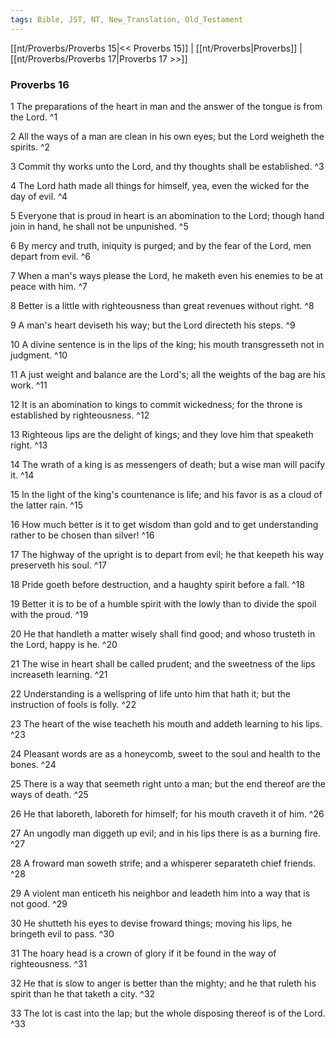 ```yaml
---
tags: Bible, JST, NT, New_Translation, Old_Testament
---
```


[[nt/Proverbs/Proverbs 15|<< Proverbs 15]] | [[nt/Proverbs|Proverbs]] | [[nt/Proverbs/Proverbs 17|Proverbs 17 >>]]

### Proverbs 16

1 The preparations of the heart in man and the answer of the tongue is from the Lord.  ^1

2 All the ways of a man are clean in his own eyes; but the Lord weigheth the spirits.  ^2

3 Commit thy works unto the Lord, and thy thoughts shall be established.  ^3

4 The Lord hath made all things for himself, yea, even the wicked for the day of evil.  ^4

5 Everyone that is proud in heart is an abomination to the Lord; though hand join in hand, he shall not be unpunished.  ^5

6 By mercy and truth, iniquity is purged; and by the fear of the Lord, men depart from evil.  ^6

7 When a man\'s ways please the Lord, he maketh even his enemies to be at peace with him.  ^7

8 Better is a little with righteousness than great revenues without right.  ^8

9 A man\'s heart deviseth his way; but the Lord directeth his steps.  ^9

10 A divine sentence is in the lips of the king; his mouth transgresseth not in judgment.  ^10

11 A just weight and balance are the Lord\'s; all the weights of the bag are his work.  ^11

12 It is an abomination to kings to commit wickedness; for the throne is established by righteousness.  ^12

13 Righteous lips are the delight of kings; and they love him that speaketh right.  ^13

14 The wrath of a king is as messengers of death; but a wise man will pacify it.  ^14

15 In the light of the king\'s countenance is life; and his favor is as a cloud of the latter rain.  ^15

16 How much better is it to get wisdom than gold and to get understanding rather to be chosen than silver!  ^16

17 The highway of the upright is to depart from evil; he that keepeth his way preserveth his soul.  ^17

18 Pride goeth before destruction, and a haughty spirit before a fall.  ^18

19 Better it is to be of a humble spirit with the lowly than to divide the spoil with the proud.  ^19

20 He that handleth a matter wisely shall find good; and whoso trusteth in the Lord, happy is he.  ^20

21 The wise in heart shall be called prudent; and the sweetness of the lips increaseth learning.  ^21

22 Understanding is a wellspring of life unto him that hath it; but the instruction of fools is folly.  ^22

23 The heart of the wise teacheth his mouth and addeth learning to his lips.  ^23

24 Pleasant words are as a honeycomb, sweet to the soul and health to the bones.  ^24

25 There is a way that seemeth right unto a man; but the end thereof are the ways of death.  ^25

26 He that laboreth, laboreth for himself; for his mouth craveth it of him.  ^26

27 An ungodly man diggeth up evil; and in his lips there is as a burning fire.  ^27

28 A froward man soweth strife; and a whisperer separateth chief friends.  ^28

29 A violent man enticeth his neighbor and leadeth him into a way that is not good.  ^29

30 He shutteth his eyes to devise froward things; moving his lips, he bringeth evil to pass.  ^30

31 The hoary head is a crown of glory if it be found in the way of righteousness.  ^31

32 He that is slow to anger is better than the mighty; and he that ruleth his spirit than he that taketh a city.  ^32

33 The lot is cast into the lap; but the whole disposing thereof is of the Lord.  ^33

 
